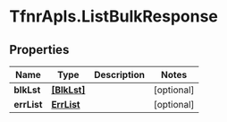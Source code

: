 # TfnrApIs.ListBulkResponse

## Properties
Name | Type | Description | Notes
------------ | ------------- | ------------- | -------------
**blkLst** | [**[BlkLst]**](BlkLst.md) |  | [optional] 
**errList** | [**ErrList**](ErrList.md) |  | [optional] 


